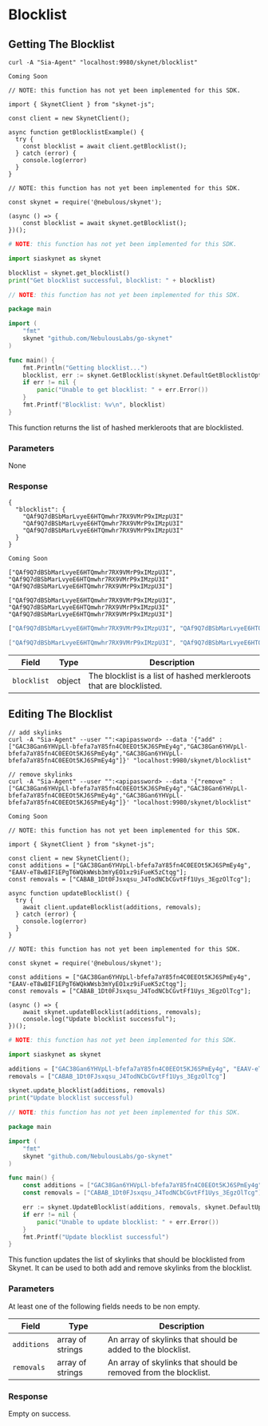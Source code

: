 # Blocklist

## Getting The Blocklist

```shell--curl
curl -A "Sia-Agent" "localhost:9980/skynet/blocklist"
```

```shell--cli
Coming Soon
```

```javascript--browser
// NOTE: this function has not yet been implemented for this SDK.

import { SkynetClient } from "skynet-js";

const client = new SkynetClient();

async function getBlocklistExample() {
  try {
    const blocklist = await client.getBlocklist();
  } catch (error) {
    console.log(error)
  }
}
```

```javascript--node
// NOTE: this function has not yet been implemented for this SDK.

const skynet = require('@nebulous/skynet');

(async () => {
	const blocklist = await skynet.getBlocklist();
})();
```

```python
# NOTE: this function has not yet been implemented for this SDK.

import siaskynet as skynet

blocklist = skynet.get_blocklist()
print("Get blocklist successful, blocklist: " + blocklist)
```

```go
// NOTE: this function has not yet been implemented for this SDK.

package main

import (
	"fmt"
	skynet "github.com/NebulousLabs/go-skynet"
)

func main() {
	fmt.Println("Getting blocklist...")
	blocklist, err := skynet.GetBlocklist(skynet.DefaultGetBlocklistOptions)
	if err != nil {
		panic("Unable to get blocklist: " + err.Error())
	}
	fmt.Printf("Blocklist: %v\n", blocklist)
}
```

This function returns the list of hashed merkleroots that are blocklisted.

### Parameters

None

### Response

```shell--curl
{
  "blocklist": {
    "QAf9Q7dBSbMarLvyeE6HTQmwhr7RX9VMrP9xIMzpU3I"
    "QAf9Q7dBSbMarLvyeE6HTQmwhr7RX9VMrP9xIMzpU3I"
    "QAf9Q7dBSbMarLvyeE6HTQmwhr7RX9VMrP9xIMzpU3I"
  }
}
```

```shell--cli
Coming Soon
```

```javascript--browser
["QAf9Q7dBSbMarLvyeE6HTQmwhr7RX9VMrP9xIMzpU3I", "QAf9Q7dBSbMarLvyeE6HTQmwhr7RX9VMrP9xIMzpU3I" "QAf9Q7dBSbMarLvyeE6HTQmwhr7RX9VMrP9xIMzpU3I"]
```

```javascript--node
["QAf9Q7dBSbMarLvyeE6HTQmwhr7RX9VMrP9xIMzpU3I", "QAf9Q7dBSbMarLvyeE6HTQmwhr7RX9VMrP9xIMzpU3I" "QAf9Q7dBSbMarLvyeE6HTQmwhr7RX9VMrP9xIMzpU3I"]
```

```python
["QAf9Q7dBSbMarLvyeE6HTQmwhr7RX9VMrP9xIMzpU3I", "QAf9Q7dBSbMarLvyeE6HTQmwhr7RX9VMrP9xIMzpU3I" "QAf9Q7dBSbMarLvyeE6HTQmwhr7RX9VMrP9xIMzpU3I"]
```

```go
["QAf9Q7dBSbMarLvyeE6HTQmwhr7RX9VMrP9xIMzpU3I", "QAf9Q7dBSbMarLvyeE6HTQmwhr7RX9VMrP9xIMzpU3I" "QAf9Q7dBSbMarLvyeE6HTQmwhr7RX9VMrP9xIMzpU3I"]
```

Field | Type | Description
----- | ---- | -----------
`blocklist` | object | The blocklist is a list of hashed merkleroots that are blocklisted.

## Editing The Blocklist

```shell--curl
// add skylinks
curl -A "Sia-Agent" --user "":<apipassword> --data '{"add" : ["GAC38Gan6YHVpLl-bfefa7aY85fn4C0EEOt5KJ6SPmEy4g","GAC38Gan6YHVpLl-bfefa7aY85fn4C0EEOt5KJ6SPmEy4g","GAC38Gan6YHVpLl-bfefa7aY85fn4C0EEOt5KJ6SPmEy4g"]}' "localhost:9980/skynet/blocklist"

// remove skylinks
curl -A "Sia-Agent" --user "":<apipassword> --data '{"remove" : ["GAC38Gan6YHVpLl-bfefa7aY85fn4C0EEOt5KJ6SPmEy4g","GAC38Gan6YHVpLl-bfefa7aY85fn4C0EEOt5KJ6SPmEy4g","GAC38Gan6YHVpLl-bfefa7aY85fn4C0EEOt5KJ6SPmEy4g"]}' "localhost:9980/skynet/blocklist"
```

```shell--cli
Coming Soon
```

```javascript--browser
// NOTE: this function has not yet been implemented for this SDK.

import { SkynetClient } from "skynet-js";

const client = new SkynetClient();
const additions = ["GAC38Gan6YHVpLl-bfefa7aY85fn4C0EEOt5KJ6SPmEy4g", "EAAV-eT8wBIF1EPgT6WQkWWsb3mYyEO1xz9iFueK5zCtqg"];
const removals = ["CABAB_1Dt0FJsxqsu_J4TodNCbCGvtFf1Uys_3EgzOlTcg"];

async function updateBlocklist() {
  try {
    await client.updateBlocklist(additions, removals);
  } catch (error) {
    console.log(error)
  }
}
```

```javascript--node
// NOTE: this function has not yet been implemented for this SDK.

const skynet = require('@nebulous/skynet');

const additions = ["GAC38Gan6YHVpLl-bfefa7aY85fn4C0EEOt5KJ6SPmEy4g", "EAAV-eT8wBIF1EPgT6WQkWWsb3mYyEO1xz9iFueK5zCtqg"];
const removals = ["CABAB_1Dt0FJsxqsu_J4TodNCbCGvtFf1Uys_3EgzOlTcg"];

(async () => {
	await skynet.updateBlocklist(additions, removals);
	console.log("Update blocklist successful");
})();
```

```python
# NOTE: this function has not yet been implemented for this SDK.

import siaskynet as skynet

additions = ["GAC38Gan6YHVpLl-bfefa7aY85fn4C0EEOt5KJ6SPmEy4g", "EAAV-eT8wBIF1EPgT6WQkWWsb3mYyEO1xz9iFueK5zCtqg"]
removals = ["CABAB_1Dt0FJsxqsu_J4TodNCbCGvtFf1Uys_3EgzOlTcg"]

skynet.update_blocklist(additions, removals)
print("Update blocklist successful)
```

```go
// NOTE: this function has not yet been implemented for this SDK.

package main

import (
	"fmt"
	skynet "github.com/NebulousLabs/go-skynet"
)

func main() {
	const additions = ["GAC38Gan6YHVpLl-bfefa7aY85fn4C0EEOt5KJ6SPmEy4g", "EAAV-eT8wBIF1EPgT6WQkWWsb3mYyEO1xz9iFueK5zCtqg"]
	const removals = ["CABAB_1Dt0FJsxqsu_J4TodNCbCGvtFf1Uys_3EgzOlTcg"]

	err := skynet.UpdateBlocklist(additions, removals, skynet.DefaultUpdateBlocklistOptions)
	if err != nil {
		panic("Unable to update blocklist: " + err.Error())
	}
	fmt.Printf("Update blocklist successful")
}
```

This function updates the list of skylinks that should be blocklisted from
Skynet. It can be used to both add and remove skylinks from the blocklist.

### Parameters

<aside class="warning">At least one of the following fields needs to be non empty.</aside>

Field | Type | Description
----- | ---- | -----------
`additions` | array of strings | An array of skylinks that should be added to the blocklist.
`removals` | array of strings | An array of skylinks that should be removed from the blocklist.

### Response

Empty on success.
